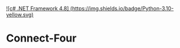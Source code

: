 [![c# .NET Framework 4.8] (https://img.shields.io/badge/Python-3.10-yellow.svg)](http://www.python.org/download/)
# Connect-Four


